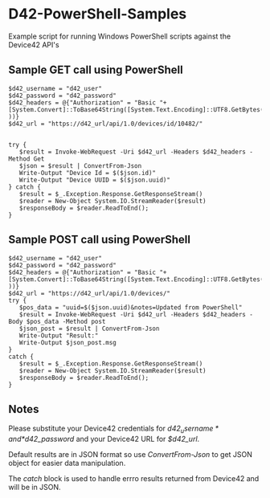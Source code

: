 # D42-PowerShell-Samples
Example script for running Windows PowerShell scripts against the Device42 API's


## Sample GET call using PowerShell
```
$d42_username = "d42_user"
$d42_password = "d42_password"
$d42_headers = @{"Authorization" = "Basic "+[System.Convert]::ToBase64String([System.Text.Encoding]::UTF8.GetBytes($d42_username+":"+$d42_password ))}
$d42_url = "https://d42_url/api/1.0/devices/id/10482/"


try {
   $result = Invoke-WebRequest -Uri $d42_url -Headers $d42_headers -Method Get
   $json = $result | ConvertFrom-Json
   Write-Output "Device Id = $($json.id)"
   Write-Output "Device UUID = $($json.uuid)"
} catch {
   $result = $_.Exception.Response.GetResponseStream()
   $reader = New-Object System.IO.StreamReader($result)
   $responseBody = $reader.ReadToEnd();
}
```

## Sample POST call using PowerShell

```
$d42_username = "d42_user"
$d42_password = "d42_password"
$d42_headers = @{"Authorization" = "Basic "+[System.Convert]::ToBase64String([System.Text.Encoding]::UTF8.GetBytes($d42_username+":"+$d42_password ))}
$d42_url = "https://d42_url/api/1.0/devices/"
try {
   $pos_data = "uuid=$($json.uuid)&notes=Updated from PowerShell"
   $result = Invoke-WebRequest -Uri $d42_url -Headers $d42_headers -Body $pos_data -Method post
   $json_post = $result | ConvertFrom-Json
   Write-Output "Result:"
   Write-Output $json_post.msg
}
catch {
   $result = $_.Exception.Response.GetResponseStream()
   $reader = New-Object System.IO.StreamReader($result)
   $responseBody = $reader.ReadToEnd();
}
```

## Notes
Please substitute your Device42 credentials for *$d42_username* and *$d42_password* and your Device42 URL for *$d42_url*.

Default results are in JSON format so use *ConvertFrom-Json* to get JSON object for easier data manipulation. 

The *catch* block is used to handle errro results returned from Device42 and will be in JSON.
